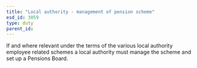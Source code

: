 ```yaml
---
title: "Local authority - management of pension scheme"
esd_id: 3059
type: duty
parent_id:  
---
```


If and where relevant under the terms of the various local authority employee related schemes a local authority must manage the scheme and set up a Pensions Board.

